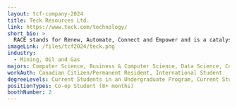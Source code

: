 ```yaml
---
layout: tcf-company-2024
title: Teck Resources Ltd.
link: https://www.teck.com/technology/
short_bio: >
  RACE stands for Renew, Automate, Connect and Empower and is a catalyst for transformative change across Teck. Teams of developers, programmers, data engineers and data scientists are leveraging advanced analytics, machine learning tools and automation to enhance performance at our operations in real-time.  RACE is driving new ways of thinking and working to achieve outcomes that have improved Teck's performance across all areas of the business.
imageLink: /files/tcf2024/teck.png
industry:
  - Mining, Oil and Gas
majors: Computer Science, Business & Computer Science, Data Science, Computer Engineering
workAuth: Canadian Citizen/Permanent Resident, International Student
degreeLevels: Current Students in an Undergraduate Program, Current Students in a Masters Program
positionTypes: Co-op Student (8+ months)
boothNumber: 2
---
```

